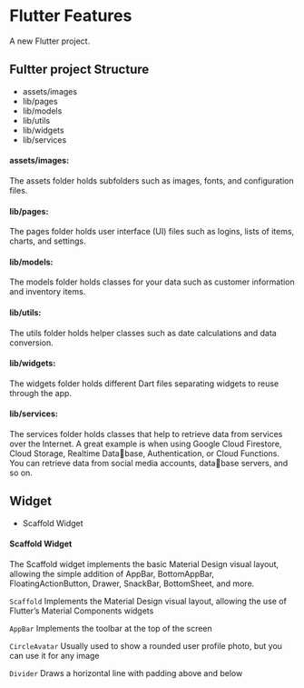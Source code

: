 # Flutter Features

A new Flutter project.

## Fultter project Structure 
- assets/images
- lib/pages
- lib/models
- lib/utils
- lib/widgets
- lib/services

#### assets/images: 
The assets folder holds subfolders such as images, fonts, and configuration files.
#### lib/pages: 
The pages folder holds user interface (UI) files such as logins, lists of items, charts, 
and settings.
#### lib/models: 
The models folder holds classes for your data such as customer information and 
inventory items.
#### lib/utils: 
The utils folder holds helper classes such as date calculations and data conversion.
#### lib/widgets: 
The widgets folder holds different Dart files separating widgets to reuse 
through the app.
#### lib/services: 
The services folder holds classes that help to retrieve data from services over the 
Internet. A great example is when using Google Cloud Firestore, Cloud Storage, Realtime Database, Authentication, or Cloud Functions. You can retrieve data from social media accounts, database servers, and so on.

## Widget 
* Scaffold Widget

#### Scaffold Widget
  The Scaffold widget implements the 
basic Material Design visual layout, allowing the simple addition of 
AppBar, BottomAppBar, FloatingActionButton, Drawer, SnackBar, BottomSheet, and more.

`Scaffold` Implements the Material Design visual layout, allowing the use of Flutter’s 
Material Components widgets

`AppBar` Implements the toolbar at the top of the screen

`CircleAvatar` Usually used to show a rounded user profile photo, but you can use it 
for any image

`Divider` Draws a horizontal line with padding above and below

